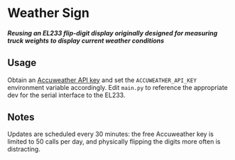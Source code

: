 # Weather Sign

##### Reusing an EL233 flip-digit display originally designed for measuring truck weights to display current weather conditions

## Usage

Obtain an [Accuweather API key](https://developer.accuweather.com/) and set the `ACCUWEATHER_API_KEY` environment variable accordingly.  Edit `main.py` to reference the appropriate dev for the serial interface to the EL233.


## Notes

Updates are scheduled every 30 minutes: the free Accuweather key is limited to 50 calls per day, and physically flipping the digits more often is distracting. 